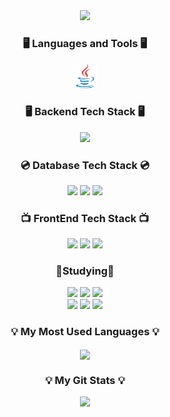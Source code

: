 <div align=center>
	<img src="https://capsule-render.vercel.app/api?type=waving&color=auto&height=200&section=header&text=YeongJu's%20github&fontSize=80&animation=fadeIn&fontAlignY=38&desc=&descAlignY=51&descAlign=62"/>
</div>


<div align="center">
	<h3>🖥  Languages and Tools  🖥</h3>
	<a href="https://www.java.com" target="_blank" rel="noreferrer">
		<img src="https://raw.githubusercontent.com/devicons/devicon/master/icons/java/java-original.svg" alt="java" width="40" height="40"/>
	</a>
	<h3>🖥  Backend Tech Stack  🖥</h3>
	<img src="https://img.shields.io/badge/Java-007396?style=flat&logo=Conda-Forge&logoColor=white" />
	<br>
   	<h3>💿 Database Tech Stack 💿</h3>
	<img src="https://img.shields.io/badge/Mysql-E6B91E?style=flat-square&logo=MySql&logoColor=white"/>
	<img src="https://img.shields.io/badge/MariaDB-003545?style=flat&logo=MariaDB&logoColor=white" />
	<img src="https://img.shields.io/badge/Mybatis-000000?style=flat&logo=Fluentd&logoColor=white" />
	<br>
 	<h3>📺 FrontEnd Tech Stack 📺</h3>
	<img src="https://img.shields.io/badge/HTML5-E34F26?style=flat&logo=HTML5&logoColor=white" />
	<img src="https://img.shields.io/badge/CSS3-1572B6?style=flat&logo=CSS3&logoColor=white" />
	<img src="https://img.shields.io/badge/JavaScript-F7DF1E?style=flat&logo=JavaScript&logoColor=white" />
	<br>
 	<h3>📃Studying📃</h3>
        <img src="https://img.shields.io/badge/Spring-6db33f)?style=flat-square&logo=Spring&logoColor=white"/>
        <img src="https://img.shields.io/badge/Springboot-6DB33F?style=flat&logo=springboot&logoColor=white"/>	
	<img src="https://img.shields.io/badge/nodedotjs-339933?style=flat&logo=nodedotjs&logoColor=white"/>
	<br>
	<img src="https://img.shields.io/badge/react-61DAFB?style=flat&logo=react&logoColor=white"/>
	<img src="https://img.shields.io/badge/axios-5A29E4?style=flat&logo=axios&logoColor=white"/>
	<img src="https://img.shields.io/badge/express-000000?style=flat&logo=express&logoColor=white"/>
        <br>
</div>




<h3 align="center">💡 My Most Used Languages 💡</h3>
<p align="center">
  <a href="https://github.com/cyj083386">
    <img align="center" src="https://github-readme-stats.vercel.app/api/top-langs/?username=daveg7lee&layout=compact&show_icons=true&show_owner=true&hide_title=false&theme=nord&" />
  </a>
</p>

<h3 align="center">💡 My Git Stats 💡</h3>
<div align="center">
  <img src="https://github-readme-stats.vercel.app/api?username=cyj083386&theme=dark&include_all_commits=true" />
</div>

</div>
